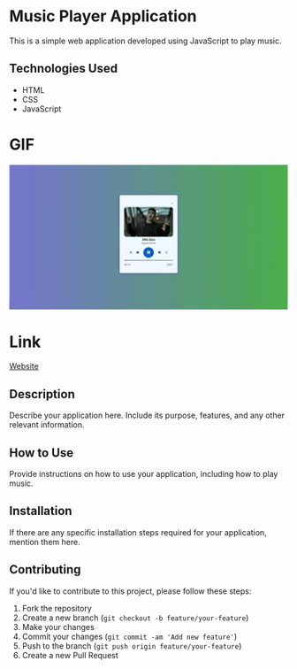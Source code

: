 # Music Player Application

This is a simple web application developed using JavaScript to play music.

## Technologies Used

- HTML
- CSS
- JavaScript

# GIF

![](/assets/GIF.gif)

# Link

[Website](https://66391029456725001ba1a7cd--graceful-sunflower-1d224c.netlify.app/)

## Description

Describe your application here. Include its purpose, features, and any other relevant information.

## How to Use

Provide instructions on how to use your application, including how to play music.

## Installation

If there are any specific installation steps required for your application, mention them here.

## Contributing

If you'd like to contribute to this project, please follow these steps:

1. Fork the repository
2. Create a new branch (`git checkout -b feature/your-feature`)
3. Make your changes
4. Commit your changes (`git commit -am 'Add new feature'`)
5. Push to the branch (`git push origin feature/your-feature`)
6. Create a new Pull Request
